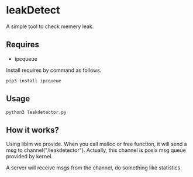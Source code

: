 # leakDetect

A simple tool to check memery leak.

## Requires

+ ipcqueue

Install requires by command as follows.

```
pip3 install ipcqueue
```

## Usage

```
python3 leakdetector.py
```

## How it works?

Using liblm we provide. When you call malloc or free function,
it will send a msg to channel("/leakdetector"). Actually, this
channel is posix msg queue provided by kernel.

A server will receive msgs from the channel, do something like
statistics.


